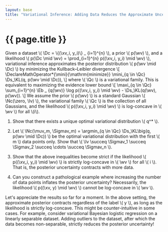 ```yaml
---
layout: base 
title: "Variational Inference: Adding Data Reduces the Approximate Uncertainty?"
---
```

# {{ page.title }}

Given a dataset \\( \Dc = \\{(\xv_i, y_i)\\} _ {i=1}^{n} \\), a prior \\( p(\wv) \\), and a likelihood \\( p(\Dc \mid \wv) = \prod_{i=1}^{n} p((\xv_i, y_i) \mid \wv) \\), variational inference approximates the posterior distribution \\( p(\wv \mid \Dc) \\) by minimizing the Kullback–Leibler divergence
\\[
\DeclareMathOperator*{\mini}{\mathrm{minimize}}
    \mini_{q \in \Qc} \Ds_\KL(q, p(\wv \mid \Dc)),
\\]
where \\( \Qc \\) is a variational family.
This is equivalent to maximizing the evidence lower bound
\\[
    \maxi_{q \in \Qc} \sum_{i=1}^{n} \Eb _ {q(\wv)} \log p((\xv_i, y_i) \mid \wv) - \Ds_\KL(q(\wv), p(\wv)).
\\]
We assume the prior \\( p(\wv) \\) is a standard Gaussian \\( \Nc(\zero, \Iv) \\), the variational family \\( \Qc \\) is the collection of all Gaussians, and the likelihood \\( p((\xv_i, y_i) \mid \wv) \\) is log-concave in \\( \wv \\) for all \\(i\\).

1. Show that there exists a unique optimal variational distribution \\( q^* \\).

1. Let \\( \Nc(\muv_m, \Sigmav_m) = \argmin_{q \in \Qc} \Ds_\KL\big(q, p(\wv \mid \Dc)) \\) be the optimal variational distribution with the first \\( m \\) data points only.
Show that \\( \Iv \succeq \Sigmav_1 \succeq \Sigmav_2 \succeq \cdots \succeq \Sigmav_n \\).

1. Show that the above inequalities become strict if the likelihood \\( p((\xv_i, y_i) \mid \wv) \\) is strictly log-concave in \\( \wv \\) for all \\( i \\).
That is, the posterior uncertainty contracts with more data.

1. Can you construct a pathological example where increasing the number of data points inflates the posterior uncertainty?
Necessarily, the likelihood \\( p((\xv, y) \mid \wv) \\) cannot be log-concave in \\( \wv \\).

Let's appreciate the results so far for a moment.
In the above setting, the approximate posterior contracts regardless of the label \\( y \\), as long as the likelihood is strictly log-concave.
This might be counter-intuitive in some cases.
For example, consider variational Bayesian logistic regression on a linearly separable dataset.
Adding outliers to the dataset, after which the data becomes non-separable, strictly reduces the posterior uncertainty!
